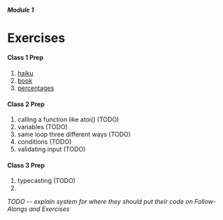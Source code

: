 ##### Module 1

# Exercises

#### Class 1 Prep
1. [haiku]()
2. [book]()
3. [percentages]()

#### Class 2 Prep
1. calling a function like atoi() (TODO)
1. variables (TODO)
1. same loop three different ways (TODO)
2. conditions (TODO)
3. validating input (TODO)

#### Class 3 Prep
1. typecasting (TODO)
2. 

*TODO -- explain system for where they should put their code on Follow-Alongs and Exercises*

